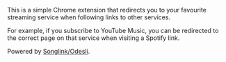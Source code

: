 This is a simple Chrome extension that redirects you to your favourite streaming service when following links to other services.

For example, if you subscribe to YouTube Music, you can be redirected to the correct page on that service when visiting a Spotify link.

Powered by [Songlink/Odesli](https://odesli.co/).